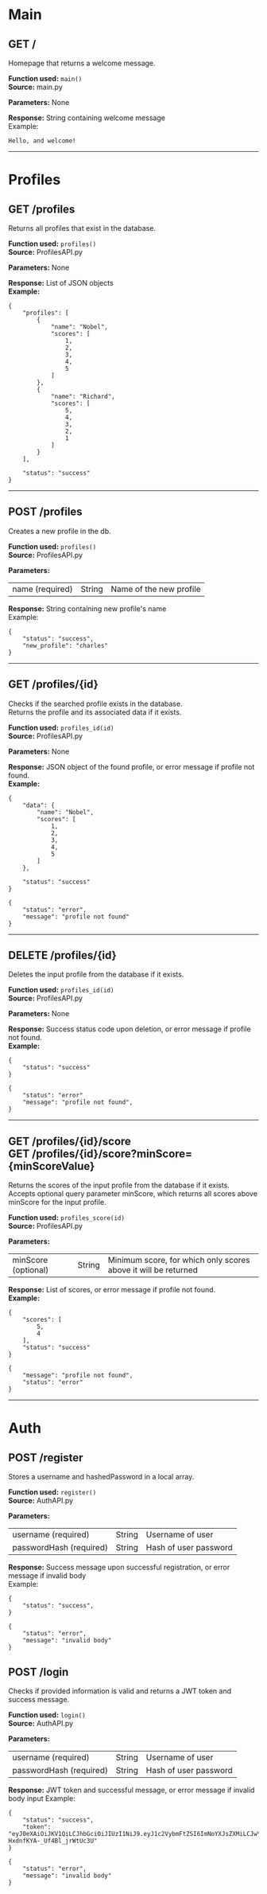 # Main

## GET /

Homepage that returns a welcome message.  

**Function used:** `main()`  
**Source:** main.py 

**Parameters:** None 

**Response:** String containing welcome message  
Example: 
```
Hello, and welcome!
```  

---


# Profiles

## GET /profiles<br>

Returns all profiles that exist in the database.

**Function used:** `profiles()`  
**Source:** ProfilesAPI.py 

**Parameters:** None  

**Response:** List of JSON objects  
**Example:**   
```
{  
    "profiles": [  
        {  
            "name": "Nobel",  
            "scores": [  
                1,  
                2,  
                3,  
                4,  
                5  
            ]  
        },  
        {  
            "name": "Richard",  
            "scores": [  
                5,  
                4,  
                3,  
                2,  
                1  
            ]  
        }  
    ],  

    "status": "success"  
}
```  

---

## POST /profiles<br>  

Creates a new profile in the db.

**Function used:** `profiles()`  
**Source:** ProfilesAPI.py 

**Parameters:**   

<table>
    <tr>
        <td>name (required)</td>
        <td> String </td>
        <td> Name of the new profile</td>
    </tr>
</table> 

**Response:** String containing new profile's name  
Example: 
```
{
    "status": "success",
    "new_profile": "charles"
}
```

---

## GET /profiles/{id}<br>

Checks if the searched profile exists in the database.  
Returns the profile and its associated data if it exists.

**Function used:** `profiles_id(id)`  
**Source:** ProfilesAPI.py 

**Parameters:** None  

**Response:** JSON object of the found profile, or error message if profile not found.  
**Example:**   
```
{
    "data": {
        "name": "Nobel",
        "scores": [
            1,
            2,
            3,
            4,
            5
        ]
    },

    "status": "success"
}
```  
```
{
    "status": "error",
    "message": "profile not found"
}
```

---

## DELETE /profiles/{id}<br>

Deletes the input profile from the database if it exists.  

**Function used:** `profiles_id(id)`  
**Source:** ProfilesAPI.py 

**Parameters:** None  

**Response:** Success status code upon deletion, or error message if profile not found.  
**Example:**   
```
{
    "status": "success"
}
```  
```
{
    "status": "error"
    "message": "profile not found",
}
```

---

## GET /profiles/{id}/score<br> GET /profiles/{id}/score?minScore={minScoreValue}<br>   

Returns the scores of the input profile from the database if it exists.  
Accepts optional query parameter minScore, which returns all scores above minScore for the input profile.

**Function used:** `profiles_score(id)`  
**Source:** ProfilesAPI.py 

**Parameters:**  
<table>
    <tr>
        <td> minScore (optional)</td>
        <td> String </td>
        <td> Minimum score, for which only scores above it will be returned</td>
    </tr>
</table>  

**Response:** List of scores, or error message if profile not found.  
**Example:**   
```
{
    "scores": [
        5,
        4
    ],
    "status": "success"
}
```  
```
{
    "message": "profile not found",
    "status": "error"
}
```

---


# Auth  

## POST /register<br>  

Stores a username and hashedPassword in a local array.

**Function used:** `register()`  
**Source:** AuthAPI.py 

**Parameters:**   

<table>
    <tr>
        <td> username (required)</td>
        <td> String </td>
        <td> Username of user</td>
    </tr>
    <tr>
        <td> passwordHash (required)</td>
        <td> String </td>
        <td> Hash of user password</td>
    </tr>
</table> 

**Response:** Success message upon successful registration, or error message if invalid body  
Example: 
```
{
    "status": "success",
}
```
```
{
    "status": "error",
    "message": "invalid body"
}
```

## POST /login<br>  

Checks if provided information is valid and returns a JWT token and success message.

**Function used:** `login()`  
**Source:** AuthAPI.py 

**Parameters:**   

<table>
    <tr>
        <td> username (required)</td>
        <td> String </td>
        <td> Username of user</td>
    </tr>
    <tr>
        <td> passwordHash (required)</td>
        <td> String </td>
        <td> Hash of user password</td>
    </tr>
</table> 

**Response:** JWT token and successful message, or error message if invalid body input
Example: 
```
{
    "status": "success",
    "token": "eyJ0eXAiOiJKV1QiLCJhbGciOiJIUzI1NiJ9.eyJ1c2VybmFtZSI6ImNoYXJsZXMiLCJwYXNzd29yZEhhc2giOiIxMjM0NSJ9.OWBiNWvJ1_9EKUCfnj-HxdnfKYA-_Uf4Bl_jrWtUc3U"
}
```
```
{
    "status": "error",
    "message": "invalid body"
}
```